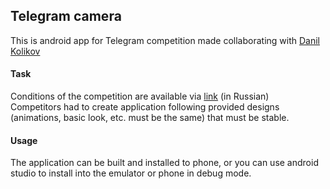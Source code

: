 ## Telegram camera
This is android app for Telegram competition made collaborating with [Danil Kolikov](https://github.com/danilkolikov)
#### Task
Conditions of the competition are available via [link](https://vk.com/wall-55882680_83) (in Russian)  
Competitors had to create application following provided designs (animations, basic look, etc. must be the same) that must be stable.
#### Usage
The application can be built and installed to phone, or you can use android studio to install into the emulator or phone in debug mode.
